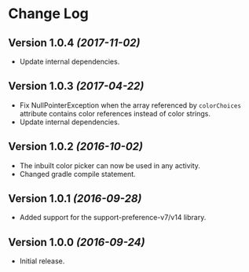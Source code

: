 Change Log
==========

Version 1.0.4 *(2017-11-02)*
----------------------------

- Update internal dependencies.

Version 1.0.3 *(2017-04-22)*
----------------------------

- Fix NullPointerException when the array referenced by `colorChoices` attribute contains color references instead of color strings.
- Update internal dependencies.

Version 1.0.2 *(2016-10-02)*
----------------------------

- The inbuilt color picker can now be used in any activity.
- Changed gradle compile statement.


Version 1.0.1 *(2016-09-28)*
----------------------------

- Added support for the support-preference-v7/v14 library.


Version 1.0.0 *(2016-09-24)*
----------------------------

- Initial release.